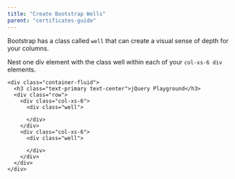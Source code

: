 ```yaml
---
title: "Create Bootstrap Wells"
parent: "certificates-guide"
---
```


Bootstrap has a class called `well` that can create a visual sense of depth for your columns.

Nest one div element with the class well within each of your `col-xs-6 div` elements.

    <div class="container-fluid">
      <h3 class="text-primary text-center">jQuery Playground</h3>
      <div class="row">
        <div class="col-xs-6">
          <div class="well">

          </div>
        </div>
        <div class="col-xs-6">
          <div class="well">

          </div>
        </div>
      </div>
    </div>

